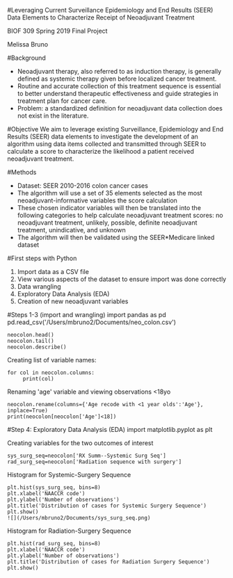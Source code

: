 #Leveraging Current Surveillance Epidemiology and End Results (SEER) Data Elements to Characterize Receipt of Neoadjuvant Treatment

BIOF 309 Spring 2019 Final Project

Melissa Bruno

#Background
- Neoadjuvant therapy, also referred to as induction therapy, is generally defined as systemic therapy given before localized cancer treatment. 
- Routine and accurate collection of this treatment sequence is essential to better understand therapeutic effectiveness and guide strategies in treatment plan for cancer care.
- Problem: a standardized definition for neoadjuvant data collection does not exist in the literature.

#Objective
We aim to leverage existing Surveillance, Epidemiology and End Results (SEER) data elements to investigate the development of an algorithm using data items collected and transmitted through SEER to calculate a score to characterize the likelihood a patient received neoadjuvant treatment. 


#Methods
- Dataset: SEER 2010-2016 colon cancer cases
- The algorithm will use a set of 35 elements selected as the most neoadjuvant-informative variables the score calculation
- These chosen indicator variables will then be translated into the following categories to help calculate neoadjuvant treatment scores: no neoadjuvant treatment, unlikely, possible, definite neoadjuvant treatment, unindicative, and unknown
- The algorithm will then be validated using the SEER*Medicare linked dataset

#First steps with Python
1. Import data as a CSV file
2. View various aspects of the dataset to ensure import was done correctly
3. Data wrangling
4. Exploratory Data Analysis (EDA)
5. Creation of new neoadjuvant variables

#Steps 1-3 (import and wrangling)
import pandas as pd
    pd.read_csv('/Users/mbruno2/Documents/neo_colon.csv')

    neocolon.head()
    neocolon.tail()
    neocolon.describe()

Creating list of variable names:

    for col in neocolon.columns:
         print(col)

Renaming 'age' variable and viewing observations <18yo

    neocolon.rename(columns={'Age recode with <1 year olds':'Age'}, inplace=True)
    print(neocolon[neocolon['Age']<18])

#Step 4: Exploratory Data Analysis (EDA)
import matplotlib.pyplot as plt

Creating variables for the two outcomes of interest

    sys_surg_seq=neocolon['RX Summ--Systemic Surg Seq']
    rad_surg_seq=neocolon['Radiation sequence with surgery']

Histogram for Systemic-Surgery Sequence

    plt.hist(sys_surg_seq, bins=8)
    plt.xlabel('NAACCR code')
    plt.ylabel('Number of observations')
    plt.title('Distribution of cases for Systemic Surgery Sequence')
    plt.show()
    ![](/Users/mbruno2/Documents/sys_surg_seq.png)
    

Histogram for Radiation-Surgery Sequence

    plt.hist(rad_surg_seq, bins=8)
    plt.xlabel('NAACCR code')
    plt.ylabel('Number of observations')
    plt.title('Distribution of cases for Radiation Surgery Sequence')
    plt.show()

